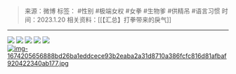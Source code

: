 > 来源：微博
> 标签： #性别 #极端女权 #女拳 #生物爹  #供精吊 #语言习惯 
> 时间：2023.1.20
> 相关资料：[[【汇总】打拳带来的戾气]]
***
![](https://raw.githubusercontent.com/bluntvoice/mypic/main/img-167401218617900401f2a9443566e32f6fe6e73e0a92499e6fb94728864bdfdbd0b1f9ff4f9ab.jpg)
![](https://raw.githubusercontent.com/bluntvoice/mypic/main/img-16740121309026ea8068c747469031cf4d5bf5186b824cef359155398570e09b57dba82190ec5.jpg)
![](https://raw.githubusercontent.com/bluntvoice/mypic/main/img-1674012182436bb981521e14afa19acabb2cb36e02ffb8823a85b8b95beccc75f1f8737114a27.jpg)
![](https://raw.githubusercontent.com/bluntvoice/mypic/main/img-1674012196047064e5746a6ddeca5a937c5f36248bf7c17122426094b265c026b6debb982dd7c.jpg)
![](https://raw.githubusercontent.com/bluntvoice/mypic/main/img-1674012138163200332db467f3710f8b22cf22f4b5ed909b65f946c73190b1cac8ec29d240d9a.jpg)
[![img-1674205656888bd26ba1eddcece93b2eaba2a31d8710a386fcfc816d81afbaf920422340ab177.jpg](https://raw.githubusercontent.com/bluntvoice/mypic/main/img-1674205656888bd26ba1eddcece93b2eaba2a31d8710a386fcfc816d81afbaf920422340ab177.jpg)](https://raw.githubusercontent.com/bluntvoice/mypic/main/img-1674205656888bd26ba1eddcece93b2eaba2a31d8710a386fcfc816d81afbaf920422340ab177.jpg)